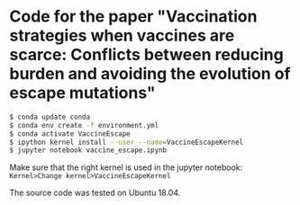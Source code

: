 # Code for the paper "Vaccination strategies when vaccines are scarce: Conflicts between reducing burden and avoiding the evolution of escape mutations"

```bash
$ conda update conda
$ conda env create -f environment.yml
$ conda activate VaccineEscape
$ ipython kernel install --user --name=VaccineEscapeKernel
$ jupyter notebook vaccine_escape.ipynb
```

Make sure that the right kernel is used in the jupyter notebook: `Kernel>Change kernel>VaccineEscapeKernel`

The source code was tested on Ubuntu 18.04.
